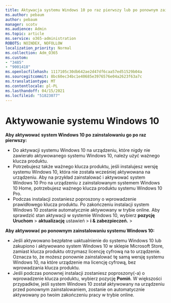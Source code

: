 ```yaml
---
title: Aktywacja systemu Windows 10 po raz pierwszy lub po ponownym zainstalowaniu
ms.author: pebaum
author: pebaum
manager: scotv
ms.audience: Admin
ms.topic: article
ms.service: o365-administration
ROBOTS: NOINDEX, NOFOLLOW
localization_priority: Normal
ms.collection: Adm_O365
ms.custom:
- "3485"
- "9001418"
ms.openlocfilehash: 1117105c30db642ae2d47df6caa57ed51529b04a
ms.sourcegitcommit: 8bc60ec34bc1e40685e3976576e04a2623f63a7c
ms.translationtype: MT
ms.contentlocale: pl-PL
ms.lasthandoff: 04/15/2021
ms.locfileid: "51823077"
---
```

# <a name="activate-windows-10"></a>Aktywowanie systemu Windows 10

**Aby aktywować system Windows 10 po zainstalowaniu go po raz pierwszy:**

- Do aktywacji systemu Windows 10 na urządzeniu, które nigdy nie zawierało aktywowanego systemu Windows 10, należy użyć ważnego klucza produktu.
- Potrzebujesz także ważnego klucza produktu, jeśli instalujesz wersję systemu Windows 10, która nie została wcześniej aktywowana na urządzeniu. Aby na przykład zainstalować i aktywować system Windows 10 Pro na urządzeniu z zainstalowanym systemem Windows 10 Home, potrzebujesz ważnego klucza produktu systemu Windows 10 Pro.
- Podczas instalacji zostaniesz poproszony o wprowadzenie prawidłowego klucza produktu. Po zakończeniu instalacji system Windows 10 zostanie automatycznie aktywowany w trybie online. Aby sprawdzić stan aktywacji w systemie Windows 10, wybierz **pozycję Uruchom** >  **aktualizację** ustawień  >  **i & zabezpieczeń.**  >  

**Aby aktywować po ponownym zainstalowaniu systemu Windows 10:**

- Jeśli aktywowano bezpłatne uaktualnienie do systemu Windows 10 lub zakupiono i aktywowano system Windows 10 w sklepie Microsoft Store, zamiast klucza produktu otrzymasz licencję cyfrową na to urządzenie. Oznacza to, że możesz ponownie zainstalować tę samą wersję systemu Windows 10, na które urządzenie ma licencję cyfrową, bez wprowadzania klucza produktu.
- Jeśli podczas ponownej instalacji zostaniesz poproszony(-a) o wprowadzenie klucza produktu, wybierz pozycję **Pomiń**. W większości przypadków, jeśli system Windows 10 został aktywowany na urządzeniu przed ponownym zainstalowaniem, zostanie on automatycznie aktywowany po twoim zakończeniu pracy w trybie online.
